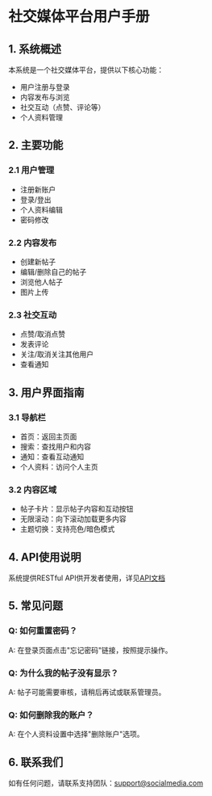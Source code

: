 # 社交媒体平台用户手册

## 1. 系统概述

本系统是一个社交媒体平台，提供以下核心功能：

- 用户注册与登录
- 内容发布与浏览
- 社交互动（点赞、评论等）
- 个人资料管理

## 2. 主要功能

### 2.1 用户管理

- 注册新账户
- 登录/登出
- 个人资料编辑
- 密码修改

### 2.2 内容发布

- 创建新帖子
- 编辑/删除自己的帖子
- 浏览他人帖子
- 图片上传

### 2.3 社交互动

- 点赞/取消点赞
- 发表评论
- 关注/取消关注其他用户
- 查看通知

## 3. 用户界面指南

### 3.1 导航栏

- 首页：返回主页面
- 搜索：查找用户和内容
- 通知：查看互动通知
- 个人资料：访问个人主页

### 3.2 内容区域

- 帖子卡片：显示帖子内容和互动按钮
- 无限滚动：向下滚动加载更多内容
- 主题切换：支持亮色/暗色模式

## 4. API使用说明

系统提供RESTful API供开发者使用，详见[API文档](./api/api-documentation.md)

## 5. 常见问题

### Q: 如何重置密码？

A: 在登录页面点击"忘记密码"链接，按照提示操作。

### Q: 为什么我的帖子没有显示？

A: 帖子可能需要审核，请稍后再试或联系管理员。

### Q: 如何删除我的账户？

A: 在个人资料设置中选择"删除账户"选项。

## 6. 联系我们

如有任何问题，请联系支持团队：support@socialmedia.com
